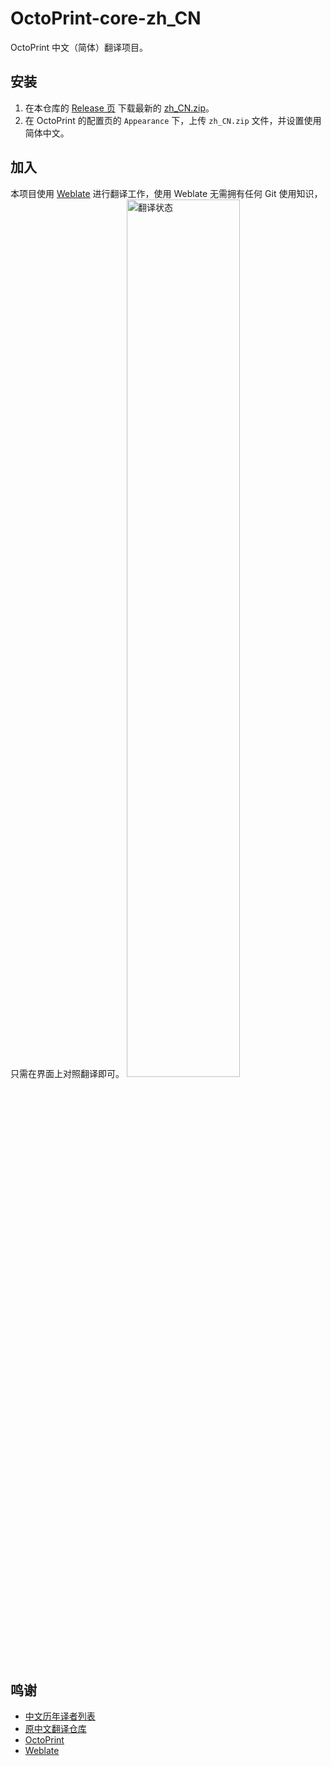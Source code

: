 # OctoPrint-core-zh_CN
OctoPrint 中文（简体）翻译项目。

## 安装
1. 在本仓库的 [Release 页](https://github.com/hmqgg/OctoPrint-core-zh_CN/releases/) 下载最新的 [zh_CN.zip](https://github.com/hmqgg/OctoPrint-core-zh_CN/releases/latest/download/zh_CN.zip)。
2. 在 OctoPrint 的配置页的 `Appearance` 下，上传 `zh_CN.zip` 文件，并设置使用简体中文。

## 加入
本项目使用 [Weblate](https://weblate.dickytwister.org/projects/octoprint-core-zh_cn/core/) 进行翻译工作，使用 Weblate 无需拥有任何 Git 使用知识，只需在界面上对照翻译即可。
<a href="https://weblate.dickytwister.org/engage/octoprint-core-zh_cn/">
<img style="width: 60%;" src="https://weblate.dickytwister.org/widgets/octoprint-core-zh_cn/-/open-graph.png" alt="翻译状态" />
</a>

## 鸣谢
- [中文历年译者列表](https://github.com/hmqgg/OctoPrint-core-zh_CN/blob/main/zh_CN/LC_MESSAGES/messages.po#L5)
- [原中文翻译仓库](https://github.com/mccj/OctoPrint-i18n-zh_CN)
- [OctoPrint](https://github.com/OctoPrint/OctoPrint/)
- [Weblate](https://github.com/WeblateOrg/)
